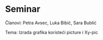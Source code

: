 # Seminar
Članovi: Petra Avsec, Luka Bibić, Sara Bublić

Tema: Izrada grafika koristeći picture i Xy-pic
